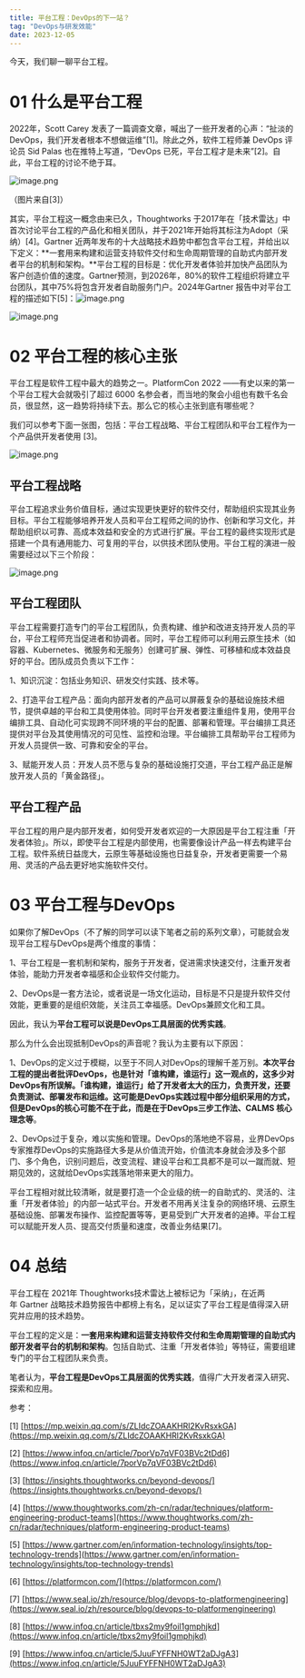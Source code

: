 ```yaml
---
title: 平台工程：DevOps的下一站？
tag: "DevOps与研发效能"
date: 2023-12-05
---
```


今天，我们聊一聊平台工程。

# 01 什么是平台工程

2022年，Scott Carey 发表了一篇调查文章，喊出了一些开发者的心声：“扯淡的DevOps，我们开发者根本不想做运维”\[1\]。除此之外，软件工程师兼 DevOps 评论员 Sid Palas 也在推特上写道，“DevOps 已死，平台工程才是未来”\[2\]。自此，平台工程的讨论不绝于耳。

![image.png](https://alidocs.oss-cn-zhangjiakou.aliyuncs.com/res/MAeqxQN27eZZO8j9/img/481fbac9-09f1-453e-bad5-a9fa50f66f1f.png)

（图片来自\[3\]）

其实，平台工程这一概念由来已久，Thoughtworks 于2017年在「技术雷达」中首次讨论平台工程的产品化和相关团队，并于2021年开始将其标注为Adopt（采纳）\[4\]。Gartner 近两年发布的十大战略技术趋势中都包含平台工程，并给出以下定义：**一套用来构建和运营支持软件交付和生命周期管理的自助式内部开发者平台的机制和架构。**平台工程的目标是：优化开发者体验并加快产品团队为客户创造价值的速度。Gartner预测，到2026年，80%的软件工程组织将建立平台团队，其中75%将包含开发者自助服务门户。2024年Gartner 报告中对平台工程的描述如下\[5\]：![image.png](https://alidocs.oss-cn-zhangjiakou.aliyuncs.com/res/MAeqxQN27eZZO8j9/img/00046e8e-bfb2-4c2e-8bf1-a87c9356022a.png)

![image.png](https://alidocs.oss-cn-zhangjiakou.aliyuncs.com/res/MAeqxQN27eZZO8j9/img/83e3bb2e-f8da-4661-be65-86928c75a0cf.png)

# 02 平台工程的核心主张

平台工程是软件工程中最大的趋势之一。PlatformCon 2022 ——有史以来的第一个平台工程大会就吸引了超过 6000 名参会者，而当地的聚会小组也有数千名会员，很显然，这一趋势将持续下去。那么它的核心主张到底有哪些呢？

我们可以参考下面一张图，包括：平台工程战略、平台工程团队和平台工程作为一个产品供开发者使用 \[3\]。

![image.png](https://alidocs.oss-cn-zhangjiakou.aliyuncs.com/res/MAeqxQN27eZZO8j9/img/d9899693-ee86-4983-a117-ea6900d182d9.png)

## 平台工程战略

平台工程追求业务价值目标，通过实现更快更好的软件交付，帮助组织实现其业务目标。平台工程能够培养开发人员和平台工程师之间的协作、创新和学习文化，并帮助组织以可靠、高成本效益和安全的方式进行扩展。平台工程的最终实现形式是搭建一个具有通用能力、可复用的平台，以供技术团队使用。平台工程的演进一般需要经过以下三个阶段：

![image.png](https://alidocs.oss-cn-zhangjiakou.aliyuncs.com/res/MAeqxQN27eZZO8j9/img/c65f4685-23e9-487e-be03-a6657bb3e428.png)

## 平台工程团队

平台工程需要打造专门的平台工程团队，负责构建、维护和改进支持开发人员的平台，平台工程师充当促进者和协调者。同时，平台工程师可以利用云原生技术（如容器、Kubernetes、微服务和无服务）创建可扩展、弹性、可移植和成本效益良好的平台。团队成员负责以下工作：

1、知识沉淀：包括业务知识、研发交付实践、技术等。

2、打造平台工程产品：面向内部开发者的产品可以屏蔽复杂的基础设施技术细节，提供卓越的平台和工具使用体验。同时平台开发者要注重组件复用，使用平台编排工具、自动化可实现跨不同环境的平台的配置、部署和管理。平台编排工具还提供对平台及其使用情况的可见性、监控和治理。平台编排工具帮助平台工程师为开发人员提供一致、可靠和安全的平台。

3、赋能开发人员：开发人员不愿与复杂的基础设施打交道，平台工程产品正是解放开发人员的「黄金路径」。

## 平台工程产品

平台工程的用户是内部开发者，如何受开发者欢迎的一大原因是平台工程注重「开发者体验」。所以，即使平台工程是内部使用，也需要像设计产品一样去构建平台工程。软件系统日益庞大，云原生等基础设施也日益复杂，开发者更需要一个易用、灵活的产品去更好地实施软件交付。

# 03 平台工程与DevOps

如果你了解DevOps（不了解的同学可以读下笔者之前的系列文章），可能就会发现平台工程与DevOps是两个维度的事情：

1、平台工程是一套机制和架构，服务于开发者，促进需求快速交付，注重开发者体验，能助力开发者幸福感和企业软件交付能力。

2、DevOps是一套方法论，或者说是一场文化运动，目标是不只是提升软件交付效能，更重要的是组织效能，关注员工幸福感。DevOps兼顾文化和工具。

因此，我认为**平台工程可以说是DevOps工具层面的优秀实践**。

那么为什么会出现抵制DevOps的声音呢？我认为主要有以下原因：

1、DevOps的定义过于模糊，以至于不同人对DevOps的理解千差万别。**本次平台工程的提出者批评DevOps，也是针对「谁构建，谁运行」这一观点的，这多少对DevOps有所误解。「谁构建，谁运行」给了开发者太大的压力，负责开发，还要负责测试、部署发布和运维。这可能是DevOps实践过程中部分组织采用的方式，但是DevOps的核心可能不在于此，而是在于DevOps三步工作法、CALMS 核心理念等**。

2、DevOps过于复杂，难以实施和管理。DevOps的落地绝不容易，业界DevOps专家推荐DevOps的实施路径大多是从价值流开始，价值流本身就会涉及多个部门、多个角色，识别问题后，改变流程、建设平台和工具都不是可以一蹴而就、短期见效的，这就给DevOps实践落地带来更大的阻力。

平台工程相对就比较清晰，就是要打造一个企业级的统一的自助式的、灵活的、注重「开发者体验」的内部一站式平台。开发者不用再关注复杂的网络环境、云原生基础设施、部署发布操作、监控配置等等，更易受到广大开发者的追捧。平台工程可以赋能开发人员、提高交付质量和速度，改善业务结果\[7\]。

# 04 总结

平台工程在 2021年 Thoughtworks技术雷达上被标记为「采纳」，在近两年 Gartner 战略技术趋势报告中都榜上有名，足以证实了平台工程是值得深入研究并应用的技术趋势。

平台工程的定义是：**一套用来构建和运营支持软件交付和生命周期管理的自助式内部开发者平台的机制和架构**。包括自助式、注重「开发者体验」等特征，需要组建专门的平台工程团队来负责。

笔者认为，**平台工程是DevOps工具层面的优秀实践**，值得广大开发者深入研究、探索和应用。

参考：

\[1\] [https://mp.weixin.qq.com/s/ZLIdcZOAAKHRl2KvRsxkGA](https://mp.weixin.qq.com/s/ZLIdcZOAAKHRl2KvRsxkGA)

\[2\] [https://www.infoq.cn/article/7porVp7qVF03BVc2tDd6](https://www.infoq.cn/article/7porVp7qVF03BVc2tDd6)

\[3\] [https://insights.thoughtworks.cn/beyond-devops/](https://insights.thoughtworks.cn/beyond-devops/)

\[4\] [https://www.thoughtworks.com/zh-cn/radar/techniques/platform-engineering-product-teams](https://www.thoughtworks.com/zh-cn/radar/techniques/platform-engineering-product-teams)

\[5\] [https://www.gartner.com/en/information-technology/insights/top-technology-trends](https://www.gartner.com/en/information-technology/insights/top-technology-trends)

\[6\] [https://platformcon.com/](https://platformcon.com/)

\[7\] [https://www.seal.io/zh/resource/blog/devops-to-platformengineering](https://www.seal.io/zh/resource/blog/devops-to-platformengineering)

\[8\] [https://www.infoq.cn/article/tbxs2my9foil1gmphjkd](https://www.infoq.cn/article/tbxs2my9foil1gmphjkd)

\[9\] [https://www.infoq.cn/article/5JuuFYFFNH0WT2aDJgA3](https://www.infoq.cn/article/5JuuFYFFNH0WT2aDJgA3)